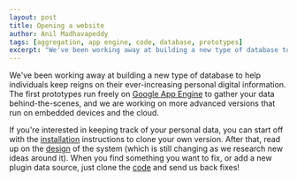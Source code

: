 ```yaml
---
layout: post
title: Opening a website
author: Anil Madhavapeddy
tags: [aggregation, app engine, code, database, prototypes]
excerpt: "We've been working away at building a new type of database to help individuals keep reigns on their ever-increasing personal digital information"
---
```


We've been working away at building a new type of database to help
individuals keep reigns on their ever-increasing personal digital
information.  The first prototypes run freely on <a
href="http://code.google.com/appengine">Google App Engine</a> to
gather your data behind-the-scenes, and we are working on more
advanced versions that run on embedded devices and the cloud.

If you're interested in keeping track of your personal data, you can
start off with the <a href="/install.html">installation</a>
instructions to clone your own version.  After that, read up on the <a
href="/design.html">design</a> of the system (which is still changing
as we research new ideas around it).  When you find something you want
to fix, or add a new plugin data source, just clone the <a
href="http://github.com/avsm/perscon">code</a> and send us back fixes!
